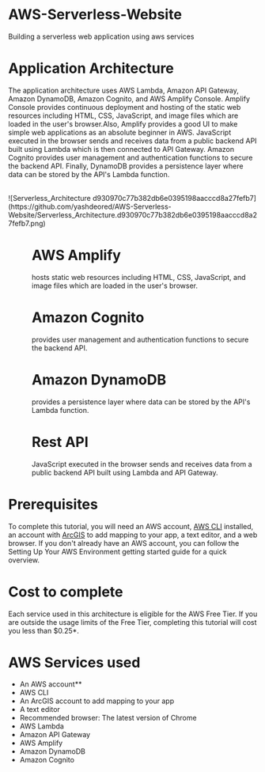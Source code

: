# AWS-Serverless-Website
Building a serverless web application using aws services 
<h1>Application Architecture</h1>
<p>The application architecture uses AWS Lambda, Amazon API Gateway, Amazon DynamoDB, Amazon Cognito, and AWS Amplify Console. Amplify Console provides continuous deployment and hosting of the static web resources including HTML, CSS, JavaScript, and image files which are loaded in the user's browser.Also, Amplify provides a good UI to make simple web applications as an absolute beginner in AWS. JavaScript executed in the browser sends and receives data from a public backend API built using Lambda which is then connected to API Gateway. Amazon Cognito provides user management and authentication functions to secure the backend API. Finally, DynamoDB provides a persistence layer where data can be stored by the API's Lambda function.</p>
<br>
![Serverless_Architecture d930970c77b382db6e0395198aacccd8a27fefb7](https://github.com/yashdeored/AWS-Serverless-Website/Serverless_Architecture.d930970c77b382db6e0395198aacccd8a27fefb7.png)
</br>
<ul>
  <ol><h1>AWS Amplify</h1> hosts static web resources including HTML, CSS, JavaScript, and image files which are loaded in the user's browser.</ol>
  <ol><h1>Amazon Cognito</h1> provides user management and authentication functions to secure the backend API.</ol>
  <ol><h1>Amazon DynamoDB</h1> provides a persistence layer where data can be stored by the API's Lambda function.</ol>
  <ol><h1>Rest API</h1> JavaScript executed in the browser sends and receives data from a public backend API built using Lambda and API Gateway.</ol>
</ul>
<h1>Prerequisites</h1>
<p>To complete this tutorial, you will need an AWS account, <a href="https://docs.aws.amazon.com/cli/latest/userguide/getting-started-install.html">AWS CLI</a> installed, an account with <a href="https://www.arcgis.com/sharing/oauth2/authorize?client_id=arcgisonline&response_type=code&state=%7B%22portalUrl%22%3A%22https%3A%2F%2Fwww.arcgis.com%22%2C%22uid%22%3A%22RdbAUp2qODs-VliUiBqh2R2IOJi-ccUQXqgameGfiks%22%2C%22useLandingPage%22%3Atrue%2C%22clientId%22%3A%22arcgisonline%22%7D&expiration=20160&locale=en-gb&redirect_uri=https%3A%2F%2Fwww.arcgis.com%2Fhome%2Faccountswitcher-callback.html&force_login=true&redirectToUserOrgUrl=true&code_challenge=h2jXxZEBaJnnNyyr1J8tGKZZ0VQMr1zHa9ycMATy57Y&code_challenge_method=S256&display=default&hideCancel=true&showSignupOption=true&canHandleCrossOrgSignIn=true&signuptype=esri&allow_verification=true">ArcGIS</a> to add mapping to your app, a text editor, and a web browser. If you don't already have an AWS account, you can follow the Setting Up Your AWS Environment getting started guide for a quick overview.</p>
<h1>Cost to complete</h1>
<p>Each service used in this architecture is eligible for the AWS Free Tier. If you are outside the usage limits of the Free Tier, completing this tutorial will cost you less than $0.25*.</p>
<h1>AWS Services used</h1>
<ul>
  <li>An AWS account**</li>
  <li>AWS CLI</li>
  <li>An ArcGIS account to add mapping to your app</li>
  <li>A text editor</li>
  <li>Recommended browser: The latest version of Chrome</li>
  <li>AWS Lambda</li>
  <li>Amazon API Gateway</li>
  <li>AWS Amplify</li>
  <li>Amazon DynamoDB</li>
  <li>Amazon Cognito</li>
</ul>
